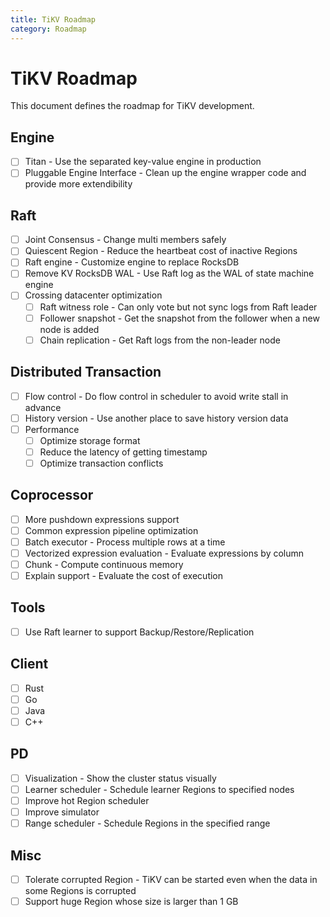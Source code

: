 ```yaml
---
title: TiKV Roadmap
category: Roadmap
---
```


# TiKV Roadmap

This document defines the roadmap for TiKV development.

## Engine
- [ ] Titan - Use the separated key-value engine in production
- [ ] Pluggable Engine Interface - Clean up the engine wrapper code and provide more extendibility

## Raft
- [ ] Joint Consensus - Change multi members safely
- [ ] Quiescent Region - Reduce the heartbeat cost of inactive Regions
- [ ] Raft engine - Customize engine to replace RocksDB
- [ ] Remove KV RocksDB WAL - Use Raft log as the WAL of state machine engine
- [ ] Crossing datacenter optimization
    - [ ] Raft witness role - Can only vote but not sync logs from Raft leader
    - [ ] Follower snapshot - Get the snapshot from the follower when a new node is added 
    - [ ] Chain replication - Get Raft logs from the non-leader node

## Distributed Transaction 

- [ ] Flow control - Do flow control in scheduler to avoid write stall in advance
- [ ] History version - Use another place to save history version data
- [ ] Performance
    - [ ] Optimize storage format 
    - [ ] Reduce the latency of getting timestamp
    - [ ] Optimize transaction conflicts

## Coprocessor

- [ ] More pushdown expressions support
- [ ] Common expression pipeline optimization 
- [ ] Batch executor - Process multiple rows at a time
- [ ] Vectorized expression evaluation - Evaluate expressions by column
- [ ] Chunk - Compute continuous memory
- [ ] Explain support - Evaluate the cost of execution

## Tools
- [ ] Use Raft learner to support Backup/Restore/Replication 

## Client
- [ ] Rust
- [ ] Go
- [ ] Java
- [ ] C++

## PD

- [ ] Visualization - Show the cluster status visually
- [ ] Learner scheduler - Schedule learner Regions to specified nodes
- [ ] Improve hot Region scheduler
- [ ] Improve simulator
- [ ] Range scheduler - Schedule Regions in the specified range

## Misc

- [ ] Tolerate corrupted Region - TiKV can be started even when the data in some Regions is corrupted
- [ ] Support huge Region whose size is larger than 1 GB